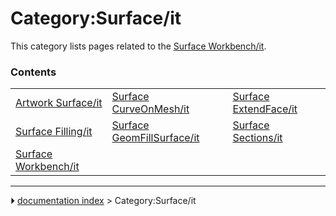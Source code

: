 # Category:Surface/it
This category lists pages related to the [Surface Workbench/it](Surface_Workbench/it.md).

### Contents

|     |     |     |
| --- | --- | --- |
| [Artwork Surface/it](Artwork_Surface/it.md) | [Surface CurveOnMesh/it](Surface_CurveOnMesh/it.md) | [Surface ExtendFace/it](Surface_ExtendFace/it.md) |
| [Surface Filling/it](Surface_Filling/it.md) | [Surface GeomFillSurface/it](Surface_GeomFillSurface/it.md) | [Surface Sections/it](Surface_Sections/it.md) |
| [Surface Workbench/it](Surface_Workbench/it.md) |



---
⏵ [documentation index](../README.md) > Category:Surface/it
